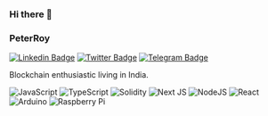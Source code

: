 ### Hi there 👋

### PeterRoy

[![Linkedin Badge](https://img.shields.io/badge/-LinkedIn-2e90ff?style=flat-square&logo=LinkedIn&logoColor=white)](https://www.linkedin.com/in/peter-roy-93b37b1a8/)
[![Twitter Badge](https://img.shields.io/badge/-Twitter-2e90ff?style=flat-square&logo=Twitter&logoColor=white)](https://twitter.com/peterroyoffl)
[![Telegram Badge](https://img.shields.io/badge/-Telegram-2e90ff?style=flat-square&logo=Telegram&logoColor=white)](https://t.me/PeterRoyHere)

Blockchain enthusiastic living in India.

![JavaScript](https://img.shields.io/badge/javascript-%23323330.svg?style=for-the-badge&logo=javascript&logoColor=%23F7DF1E) ![TypeScript](https://img.shields.io/badge/typescript-%23007ACC.svg?style=for-the-badge&logo=typescript&logoColor=white) ![Solidity](https://img.shields.io/badge/Solidity-%23363636.svg?style=for-the-badge&logo=solidity&logoColor=white) ![Next JS](https://img.shields.io/badge/Next-black?style=for-the-badge&logo=next.js&logoColor=white) ![NodeJS](https://img.shields.io/badge/node.js-6DA55F?style=for-the-badge&logo=node.js&logoColor=white) ![React](https://img.shields.io/badge/react-%2320232a.svg?style=for-the-badge&logo=react&logoColor=%2361DAFB) ![Arduino](https://img.shields.io/badge/-Arduino-00979D?style=for-the-badge&logo=Arduino&logoColor=white) ![Raspberry Pi](https://img.shields.io/badge/-RaspberryPi-C51A4A?style=for-the-badge&logo=Raspberry-Pi)

